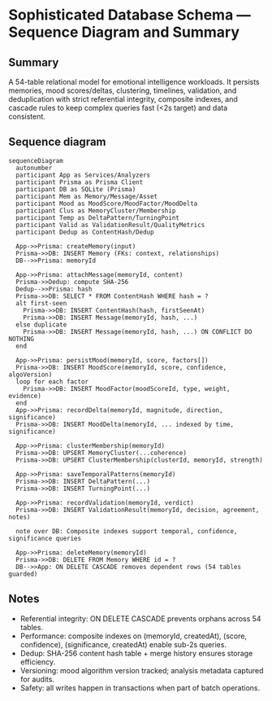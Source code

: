 # Sophisticated Database Schema — Sequence Diagram and Summary

## Summary

A 54-table relational model for emotional intelligence workloads. It persists memories, mood scores/deltas, clustering, timelines, validation, and deduplication with strict referential integrity, composite indexes, and cascade rules to keep complex queries fast (<2s target) and data consistent.

## Sequence diagram

```mermaid
sequenceDiagram
  autonumber
  participant App as Services/Analyzers
  participant Prisma as Prisma Client
  participant DB as SQLite (Prisma)
  participant Mem as Memory/Message/Asset
  participant Mood as MoodScore/MoodFactor/MoodDelta
  participant Clus as MemoryCluster/Membership
  participant Temp as DeltaPattern/TurningPoint
  participant Valid as ValidationResult/QualityMetrics
  participant Dedup as ContentHash/Dedup

  App->>Prisma: createMemory(input)
  Prisma->>DB: INSERT Memory (FKs: context, relationships)
  DB-->>Prisma: memoryId

  App->>Prisma: attachMessage(memoryId, content)
  Prisma->>Dedup: compute SHA-256
  Dedup-->>Prisma: hash
  Prisma->>DB: SELECT * FROM ContentHash WHERE hash = ?
  alt first-seen
    Prisma->>DB: INSERT ContentHash(hash, firstSeenAt)
    Prisma->>DB: INSERT Message(memoryId, hash, ...)
  else duplicate
    Prisma->>DB: INSERT Message(memoryId, hash, ...) ON CONFLICT DO NOTHING
  end

  App->>Prisma: persistMood(memoryId, score, factors[])
  Prisma->>DB: INSERT MoodScore(memoryId, score, confidence, algoVersion)
  loop for each factor
    Prisma->>DB: INSERT MoodFactor(moodScoreId, type, weight, evidence)
  end
  App->>Prisma: recordDelta(memoryId, magnitude, direction, significance)
  Prisma->>DB: INSERT MoodDelta(memoryId, ... indexed by time, significance)

  App->>Prisma: clusterMembership(memoryId)
  Prisma->>DB: UPSERT MemoryCluster(...coherence)
  Prisma->>DB: UPSERT ClusterMembership(clusterId, memoryId, strength)

  App->>Prisma: saveTemporalPatterns(memoryId)
  Prisma->>DB: INSERT DeltaPattern(...)
  Prisma->>DB: INSERT TurningPoint(...)

  App->>Prisma: recordValidation(memoryId, verdict)
  Prisma->>DB: INSERT ValidationResult(memoryId, decision, agreement, notes)

  note over DB: Composite indexes support temporal, confidence, significance queries

  App->>Prisma: deleteMemory(memoryId)
  Prisma->>DB: DELETE FROM Memory WHERE id = ?
  DB-->>App: ON DELETE CASCADE removes dependent rows (54 tables guarded)
```

## Notes

- Referential integrity: ON DELETE CASCADE prevents orphans across 54 tables.
- Performance: composite indexes on (memoryId, createdAt), (score, confidence), (significance, createdAt) enable sub-2s queries.
- Dedup: SHA-256 content hash table + merge history ensures storage efficiency.
- Versioning: mood algorithm version tracked; analysis metadata captured for audits.
- Safety: all writes happen in transactions when part of batch operations.
